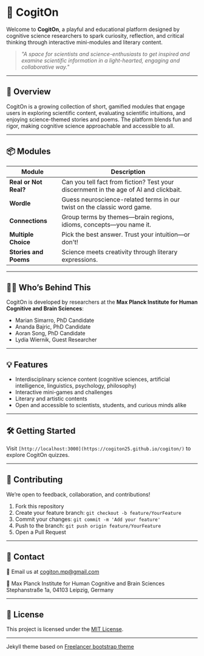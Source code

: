 
# 🧠 CogitOn

Welcome to **CogitOn**, a playful and educational platform designed by cognitive science researchers to spark curiosity, reflection, and critical thinking through interactive mini-modules and literary content.

> _"A space for scientists and science-enthusiasts to get inspired and examine scientific information in a light-hearted, engaging and collaborative way."_

---

## 🚀 Overview

CogitOn is a growing collection of short, gamified modules that engage users in exploring scientific content, evaluating scientific intuitions, and enjoying science-themed stories and poems. The platform blends fun and rigor, making cognitive science approachable and accessible to all.

---

## 📦 Modules

| Module             | Description |
|--------------------|-------------|
| **Real or Not Real?** | Can you tell fact from fiction? Test your discernment in the age of AI and clickbait. |
| **Wordle**             | Guess neuroscience-related terms in our twist on the classic word game. |
| **Connections**        | Group terms by themes—brain regions, idioms, concepts—you name it. |
| **Multiple Choice**    | Pick the best answer. Trust your intuition—or don't! |
| **Stories and Poems**  | Science meets creativity through literary expressions. |

---

## 🧑‍🔬 Who’s Behind This

CogitOn is developed by researchers at the **Max Planck Institute for Human Cognitive and Brain Sciences**:

- Marian Simarro, PhD Candidate
- Ananda Bajric, PhD Candidate  
- Aoran Song, PhD Candidate  
- Lydia Wiernik, Guest Researcher  

---

## 💡 Features

- Interdisciplinary science content (cognitive sciences, artificial intelligence, linguistics, psychology, philosophy)
- Interactive mini-games and challenges
- Literary and artistic contents
- Open and accessible to scientists, students, and curious minds alike

---

## 🛠️ Getting Started

Visit `[http://localhost:3000](https://cogiton25.github.io/cogiton/)` to explore CogitOn quizzes.

---

## 🤝 Contributing

We’re open to feedback, collaboration, and contributions!

1. Fork this repository
2. Create your feature branch: `git checkout -b feature/YourFeature`
3. Commit your changes: `git commit -m 'Add your feature'`
4. Push to the branch: `git push origin feature/YourFeature`
5. Open a Pull Request

---

## 📍 Contact

📧 Email us at [cogiton.mp@gmail.com](mailto:cogiton.mp@gmail.com)

📍 Max Planck Institute for Human Cognitive and Brain Sciences  
Stephanstraße 1a, 04103 Leipzig, Germany

---

## 📜 License

This project is licensed under the [MIT License](LICENSE).

---


Jekyll theme based on [Freelancer bootstrap theme ]([http://startbootstrap.com/template-overviews/freelancer/](https://startbootstrap.com/theme/freelancer))
